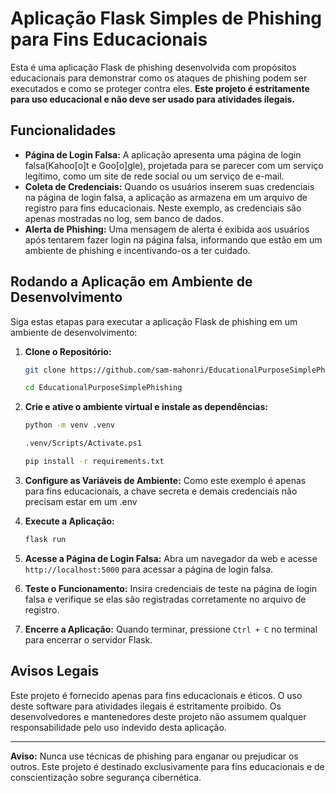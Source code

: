 # Aplicação Flask Simples de Phishing para Fins Educacionais

Esta é uma aplicação Flask de phishing desenvolvida com propósitos educacionais para demonstrar como os ataques de phishing podem ser executados e como se proteger contra eles. **Este projeto é estritamente para uso educacional e não deve ser usado para atividades ilegais.**

## Funcionalidades

- **Página de Login Falsa:** A aplicação apresenta uma página de login falsa(Kahoo[o]t e Goo[o]gle), projetada para se parecer com um serviço legítimo, como um site de rede social ou um serviço de e-mail.
- **Coleta de Credenciais:** Quando os usuários inserem suas credenciais na página de login falsa, a aplicação as armazena em um arquivo de registro para fins educacionais. Neste exemplo, as credenciais são apenas mostradas no log, sem banco de dados.
- **Alerta de Phishing:** Uma mensagem de alerta é exibida aos usuários após tentarem fazer login na página falsa, informando que estão em um ambiente de phishing e incentivando-os a ter cuidado.

## Rodando a Aplicação em Ambiente de Desenvolvimento

Siga estas etapas para executar a aplicação Flask de phishing em um ambiente de desenvolvimento:

1. **Clone o Repositório:**
   ```bash
   git clone https://github.com/sam-mahonri/EducationalPurposeSimplePhishing.git
   
   cd EducationalPurposeSimplePhishing
   ```

2. **Crie e ative o ambiente virtual e instale as dependências:**
   ```bash
   python -m venv .venv

   .venv/Scripts/Activate.ps1

   pip install -r requirements.txt
   ```

3. **Configure as Variáveis de Ambiente:**
   Como este exemplo é apenas para fins educacionais, a chave secreta e demais credenciais não precisam estar em um .env

4. **Execute a Aplicação:**
   ```bash
   flask run
   ```

5. **Acesse a Página de Login Falsa:**
   Abra um navegador da web e acesse `http://localhost:5000` para acessar a página de login falsa.

6. **Teste o Funcionamento:**
   Insira credenciais de teste na página de login falsa e verifique se elas são registradas corretamente no arquivo de registro.

7. **Encerre a Aplicação:**
   Quando terminar, pressione `Ctrl + C` no terminal para encerrar o servidor Flask.

## Avisos Legais

Este projeto é fornecido apenas para fins educacionais e éticos. O uso deste software para atividades ilegais é estritamente proibido. Os desenvolvedores e mantenedores deste projeto não assumem qualquer responsabilidade pelo uso indevido desta aplicação.

---

**Aviso:** Nunca use técnicas de phishing para enganar ou prejudicar os outros. Este projeto é destinado exclusivamente para fins educacionais e de conscientização sobre segurança cibernética.
